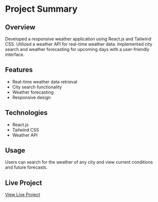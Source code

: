 # Project Summary

## Overview

Developed a responsive weather application using React.js and Tailwind CSS. Utilized a weather API for real-time weather data. Implemented city search and weather forecasting for upcoming days with a user-friendly interface.

## Features

-   Real-time weather data retrieval
-   City search functionality
-   Weather forecasting
-   Responsive design

## Technologies

-   React.js
-   Tailwind CSS
-   Weather API

## Usage

Users can search for the weather of any city and view current conditions and future forecasts.

## Live Project

[View Live Project](https://my-city-climate.netlify.app/)
